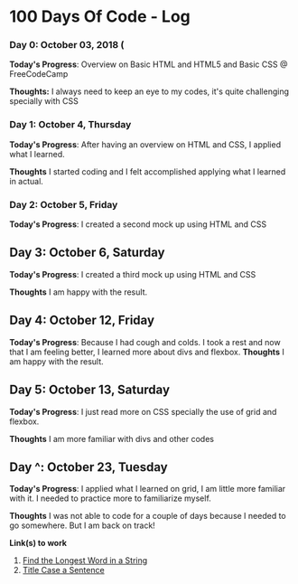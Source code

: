 # 100 Days Of Code - Log

### Day 0: October 03, 2018 (

**Today's Progress**: Overview on Basic HTML and HTML5 and Basic CSS @ FreeCodeCamp

**Thoughts:** I always need to keep an eye to my codes, it's quite challenging specially with CSS


### Day 1: October 4, Thursday

**Today's Progress**: After having an overview on HTML and CSS, I applied what I learned.

**Thoughts** I started coding and I felt accomplished applying what I learned in actual.

### Day 2: October 5, Friday
**Today's Progress**: I created a second mock up using HTML and CSS


## Day 3: October 6, Saturday
**Today's Progress**: I created a third mock up using HTML and CSS

**Thoughts** I am happy with the result.

## Day 4: October 12, Friday

**Today's Progress**: Because I had cough and colds. I took a rest and now that I am feeling better, I learned more about divs and flexbox.
**Thoughts** I am happy with the result.

## Day 5: October 13, Saturday
**Today's Progress**: I just read more on CSS specially the use of grid and flexbox. 

**Thoughts** I am more familiar with divs and other codes

## Day ^: October 23, Tuesday
**Today's Progress**: I applied what I learned on grid, I am little more familiar with it. I needed to practice more to familiarize myself.

**Thoughts** I was not able to code for a couple of days because I needed to go somewhere. But I am back on track!






**Link(s) to work**
1. [Find the Longest Word in a String](https://www.freecodecamp.com/challenges/find-the-longest-word-in-a-string)
2. [Title Case a Sentence](https://www.freecodecamp.com/challenges/title-case-a-sentence)
